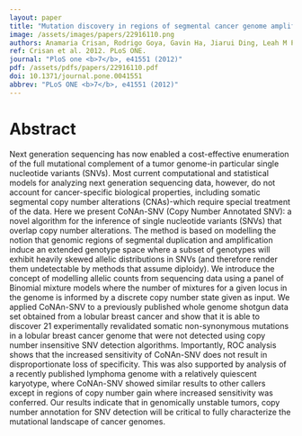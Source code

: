 ```yaml
---
layout: paper
title: "Mutation discovery in regions of segmental cancer genome amplifications with CoNAn-SNV: a mixture model for next generation sequencing of tumors."
image: /assets/images/papers/22916110.png
authors: Anamaria Crisan, Rodrigo Goya, Gavin Ha, Jiarui Ding, Leah M Prentice, Arusha Oloumi, Janine Senz, Thomas Zeng, Kane Tse, Allen Delaney, Marco A Marra, David G Huntsman, Martin Hirst, Sam Aparicio, Sohrab Shah
ref: Crisan et al. 2012. PLoS ONE.
journal: "PloS one <b>7</b>, e41551 (2012)"
pdf: /assets/pdfs/papers/22916110.pdf
doi: 10.1371/journal.pone.0041551
abbrev: "PLoS ONE <b>7</b>, e41551 (2012)"
---
```


# Abstract

Next generation sequencing has now enabled a cost-effective enumeration of the full mutational complement of a tumor genome-in particular single nucleotide variants (SNVs). Most current computational and statistical models for analyzing next generation sequencing data, however, do not account for cancer-specific biological properties, including somatic segmental copy number alterations (CNAs)-which require special treatment of the data. Here we present CoNAn-SNV (Copy Number Annotated SNV): a novel algorithm for the inference of single nucleotide variants (SNVs) that overlap copy number alterations. The method is based on modelling the notion that genomic regions of segmental duplication and amplification induce an extended genotype space where a subset of genotypes will exhibit heavily skewed allelic distributions in SNVs (and therefore render them undetectable by methods that assume diploidy). We introduce the concept of modelling allelic counts from sequencing data using a panel of Binomial mixture models where the number of mixtures for a given locus in the genome is informed by a discrete copy number state given as input. We applied CoNAn-SNV to a previously published whole genome shotgun data set obtained from a lobular breast cancer and show that it is able to discover 21 experimentally revalidated somatic non-synonymous mutations in a lobular breast cancer genome that were not detected using copy number insensitive SNV detection algorithms. Importantly, ROC analysis shows that the increased sensitivity of CoNAn-SNV does not result in disproportionate loss of specificity. This was also supported by analysis of a recently published lymphoma genome with a relatively quiescent karyotype, where CoNAn-SNV showed similar results to other callers except in regions of copy number gain where increased sensitivity was conferred. Our results indicate that in genomically unstable tumors, copy number annotation for SNV detection will be critical to fully characterize the mutational landscape of cancer genomes.

